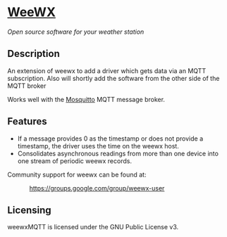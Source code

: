 <h1>
  <a href='http://www.weewx.com'>WeeWX</a>
</h1>
<p><i>Open source software for your weather station</i></p>

<h2>Description</h2>
<p>An extension of weewx to add a driver which gets data via an MQTT subscription. Also will shortly add the software from the other side of the MQTT broker
</p>

<p>Works well with the <a href='https://mosquitto.org/'>Mosquitto</a> MQTT message broker.</p>
<h2>Features</h2>
<ul>
  <li>If a message provides 0 as the timestamp or does not provide a timestamp, the driver uses the time on the weewx host.</li>
  <li>Consolidates asynchronous readings from more than one device into one stream of periodic weewx records.</li>
</ul>



<p>
  Community support for weewx can be found at:
<p style='padding-left: 50px;'>
  <a href="https://groups.google.com/group/weewx-user">https://groups.google.com/group/weewx-user</a>
</p>

<h2>Licensing</h2>

<p>weewxMQTT is licensed under the GNU Public License v3.</p>
